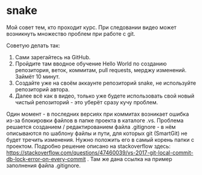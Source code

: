 # snake
Мой совет тем, кто проходит курс.
При следовании видео может возникнуть множество проблем при работе с git.

Советую делать так:
1. Сами зарегайтесь на GitHub.
2. Пройдите там вводное обучение Hello World по созданию репозитория, веток, коммитам, pull requests, мерджу изменений. Займёт 10 минут.
3. Создайте уже на своём аккаунте репозиторий snake, не используйте репозиторий автора.
4. Далее всё как в видео, только уже будете использовать свой новый чистый репозиторий - это уберёт сразу кучу проблем.

Один момент - в последних версиях при коммитах возникает ошибка из-за блокировки файлов в папке проекта в каталоге .vs. 
Проблема решается созданием / редактированием файла .gitignore - в нём описываются по шаблону файлы и пути, для которых git (SmartGit) не будет тречить изменения.
Нужно положить его в самый корень папки с проектом. Подробно решение описано на stackoverflow здесь: https://stackoverflow.com/questions/47460039/vs-2017-git-local-commit-db-lock-error-on-every-commit . Там же дана ссылка на пример заполнения файла .gitignore.
